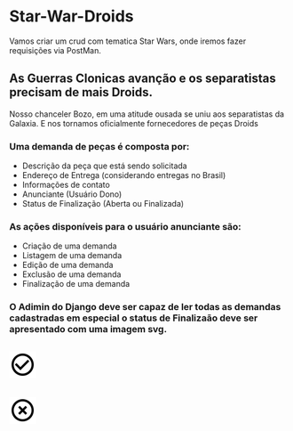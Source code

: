 # Star-War-Droids

Vamos criar um crud com tematica Star Wars, onde iremos fazer requisições via PostMan. 

## As Guerras Clonicas avanção e os separatistas precisam de mais Droids.
<p> 
    Nosso chanceler Bozo, em uma atitude ousada se uniu aos separatistas da Galaxia. E nos tornamos oficialmente fornecedores de peças Droids
</p>

### Uma demanda de peças é composta por:

* Descrição da peça que está sendo solicitada
* Endereço de Entrega (considerando entregas no Brasil)
* Informações de contato
* Anunciante (Usuário Dono)
* Status de Finalização (Aberta ou Finalizada)

### As ações disponíveis para o usuário anunciante são:

* Criação de uma demanda
* Listagem de uma demanda
* Edição de uma demanda
* Exclusão de uma demanda
* Finalização de uma demanda

### O Adimin do Django deve ser capaz de ler todas as demandas cadastradas em especial o status de Finalizaão deve ser apresentado com uma imagem svg.

## <img src='./img/baseline-check_circle_outline.svg'>
## <img src='./img/baseline-highlight_off.svg'>